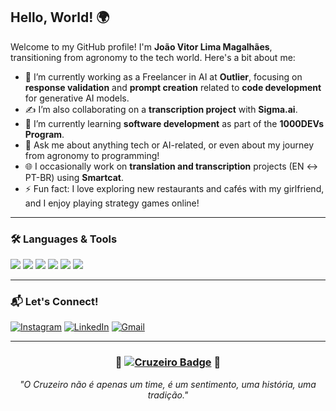 ## Hello, World! 🌍

Welcome to my GitHub profile! I'm **João Vitor Lima Magalhães**, transitioning from agronomy to the tech world. Here's a bit about me:

- 🤖 I’m currently working as a Freelancer in AI at **Outlier**, focusing on **response validation** and **prompt creation** related to **code development** for generative AI models.
- ✍️ I’m also collaborating on a **transcription project** with **Sigma.ai**.
- 📘 I’m currently learning **software development** as part of the **1000DEVs Program**.
- 💬 Ask me about anything tech or AI-related, or even about my journey from agronomy to programming!
- 🌐 I occasionally work on **translation and transcription** projects (EN ↔ PT-BR) using **Smartcat**.
- ⚡ Fun fact: I love exploring new restaurants and cafés with my girlfriend, and I enjoy playing strategy games online!

---

### 🛠️ Languages & Tools
<div>
  <img src="https://img.shields.io/badge/Java-ED8B00?style=for-the-badge&logo=java&logoColor=white"/>
  <img src="https://img.shields.io/badge/Python-3776AB?style=for-the-badge&logo=python&logoColor=white"/>
  <img src="https://img.shields.io/badge/C++-00599C?style=for-the-badge&logo=cplusplus&logoColor=white"/>
  <img src="https://img.shields.io/badge/Git-F05032?style=for-the-badge&logo=git&logoColor=white"/>
  <img src="https://img.shields.io/badge/VS%20Code-007ACC?style=for-the-badge&logo=visual-studio-code&logoColor=white"/>
  <img src="https://img.shields.io/badge/Smartcat-4CAF50?style=for-the-badge&logo=smartcat&logoColor=white"/>
</div>

---

### 📬 Let's Connect!
<div>
  <a href="https://www.instagram.com/joaovitor_lm/"><img src="https://img.shields.io/badge/Instagram-E4405F?style=for-the-badge&logo=instagram&logoColor=white" alt="Instagram"></a>
  <a href="https://www.linkedin.com/in/joaovitorlm/"><img src="https://img.shields.io/badge/LinkedIn-0077B5?style=for-the-badge&logo=linkedin&logoColor=white" alt="LinkedIn"></a>
  <a href="mailto:jvlima.1000@gmail.com"><img src="https://img.shields.io/badge/Gmail-D14836?style=for-the-badge&logo=gmail&logoColor=white" alt="Gmail"></a>
</div>

---

<div align="center">
  <h3>🦊 <a href="https://www.youtube.com/@cruzeiro" target="_blank"><img src="https://img.shields.io/badge/Cruzeiro-Maior%20de%20Minas-0000FF?style=for-the-badge&logo=football&logoColor=white" alt="Cruzeiro Badge"></a> 🦊</h3>
  <p><em>"O Cruzeiro não é apenas um time, é um sentimento, uma história, uma tradição."</em></p>
</div>
